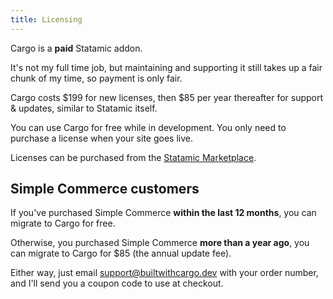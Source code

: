 ```yaml
---
title: Licensing
---
```


Cargo is a **paid** Statamic addon.

It's not my full time job, but maintaining and supporting it still takes up a fair chunk of my time, so payment is only fair.

Cargo costs $199 for new licenses, then $85 per year thereafter for support & updates, similar to Statamic itself.

You can use Cargo for free while in development. You only need to purchase a license when your site goes live. 

Licenses can be purchased from the [Statamic Marketplace](https://statamic.com/addons/duncanmcclean/cargo).

## Simple Commerce customers
If you've purchased Simple Commerce **within the last 12 months**, you can migrate to Cargo for free.

Otherwise, you purchased Simple Commerce **more than a year ago**, you can migrate to Cargo for $85 (the annual update fee).

Either way, just email [support@builtwithcargo.dev](support@builtwithcargo.dev) with your order number, and I'll send you a coupon code to use at checkout.
